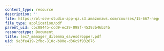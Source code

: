 ```yaml
---
content_type: resource
description: ''
file: https://ol-ocw-studio-app-qa.s3.amazonaws.com/courses/15-667-negotiation-and-conflict-management-spring-2001/9e3fe4192fbc810cb80ed36c9f932676_lec7_manager_dilemma_eavesdropper.pdf
file_type: application/pdf
parent_uid: cbc0844b-ccd9-ec29-098f-45393b46b34b
resourcetype: Document
title: lec7_manager_dilemma_eavesdropper.pdf
uid: 9e3fe419-2fbc-810c-b80e-d36c9f932676
---
```

